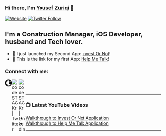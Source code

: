 ### Hi there, I'm [Yousef Zuriqi][website] 👋 

[![Website](https://img.shields.io/website?label=yousefzuriqi.com&style=for-the-badge&url=https%3A%2F%2Fcodestackr.com)](https://yousefzuriqi.com)
[![Twitter Follow](https://img.shields.io/twitter/follow/usefz89?color=1DA1F2&logo=twitter&style=for-the-badge)](https://twitter.com/intent/follow?original_referer=https%3A%2F%2Fgithub.com%2FcodeSTACKr&screen_name=usefz89)

## I'm a Construction Manager, iOS Developer, husband and Tech lover.

- 🔭 I just launched my Second App: [Invest Or Not][InvestOrNot]!
- 🔭 This is the link for my first App: [Help Me Talk][HelpMeTalk]!

### Connect with me:

[<img align="left" alt="codeSTACKr.com" width="22px" src="https://raw.githubusercontent.com/iconic/open-iconic/master/svg/globe.svg" />][website]
[<img align="left" alt="codeSTACKr | Twitter" width="22px" src="https://cdn.jsdelivr.net/npm/simple-icons@v3/icons/twitter.svg" />][twitter]
[<img align="left" alt="codeSTACKr | LinkedIn" width="22px" src="https://cdn.jsdelivr.net/npm/simple-icons@v3/icons/linkedin.svg" />][linkedin]


<br />
<br />

---

### 📺 Latest YouTube Videos

<!-- YOUTUBE:START -->
- [Walkthrough to Invest Or Not Application](https://www.youtube.com/watch?v=LdamwyMDJ_s&ab_channel=TECHEXPLAINED)
- [Walkthrough to Help Me Talk Application](https://www.youtube.com/watch?v=Flig5tF5Vcs&ab_channel=TECHEXPLAINED)
<!-- YOUTUBE:END -->

---


[HelpMeTalk]: https://apps.apple.com/us/app/help-me-talk/id1549688442
[website]: https://yousefzuriqi.com
[InvestOrNot]: https://apps.apple.com/us/app/invest-or-not/id1582298809
[twitter]: https://twitter.com/usefz89
[youtube]: https://www.youtube.com/channel/UCgefbKFC6oP_ZGdcBWClm8A
[linkedin]: https://www.linkedin.com/in/yousef-al-zuriqi-874781a5/
